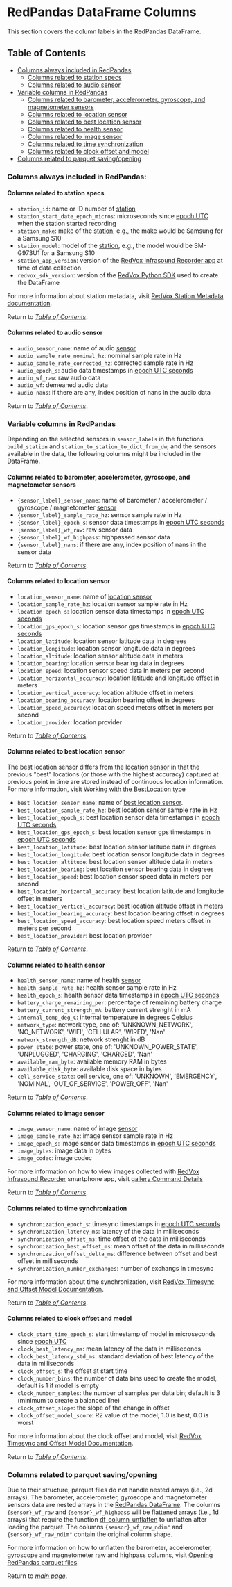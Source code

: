 # RedPandas DataFrame Columns

This section covers the column labels in the RedPandas DataFrame.

## Table of Contents

<!-- toc -->


- [Columns always included in RedPandas](#columns-always-included-in-redpandas)
    - [Columns related to station specs](#columns-related-to-station-specs)
    - [Columns related to audio sensor](#columns-related-to-audio-sensor)
- [Variable columns in RedPandas](#variable-columns-in-redpandas)
    - [Columns related to barometer, accelerometer, gyroscope, and magnetometer sensors](#columns-related-to-barometer-accelerometer-gyroscope-and-magnetometer-sensors)
    - [Columns related to location sensor](#columns-related-to-location-sensor)
    - [Columns related to best location sensor](#columns-related-to-best-location-sensor)
    - [Columns related to health sensor](#columns-related-to-health-sensor)
    - [Columns related to image sensor](#columns-related-to-image-sensor)
    - [Columns related to time synchronization](#columns-related-to-time-synchronization)
    - [Columns related to clock offset and model](#columns-related-to-clock-offset-and-model)
- [Columns related to parquet saving/opening](#columns-related-to-parquet-savingopening)

<!-- tocstop -->


### Columns always included in RedPandas:
#### Columns related to station specs
- ``station_id``: name or ID number of [station](using_redpandas.md#basic-definitions)
- ``station_start_date_epoch_micros``: microseconds since [epoch UTC](using_redpandas.md#basic-definitions) when the station started recording
- ``station_make``: make of the [station](using_redpandas.md#basic-definitions), e.g., the make would be Samsung for a Samsung S10
- ``station_model``: model of the [station](using_redpandas.md#basic-definitions), e.g., the model would be SM-G973U1 for a Samsung S10
- ``station_app_version``: version of the [RedVox Infrasound Recorder app](https://www.redvoxsound.com/) at time of data collection
- ``redvox_sdk_version``: version of the 
[RedVox Python SDK](https://github.com/RedVoxInc/redvox-python-sdk/tree/master/docs/python_sdk) used to create the DataFrame

For more information about station metadata, visit [RedVox Station Metadata documentation](https://github.com/RedVoxInc/redvox-python-sdk/tree/master/docs/python_sdk/data_window/station#station-metadata).

Return to _[Table of Contents](#table-of-contents)_.

#### Columns related to audio sensor

- ``audio_sensor_name``: name of audio [sensor](using_redpandas.md#basic-definitions)
- ``audio_sample_rate_nominal_hz``: nominal sample rate in Hz
- ``audio_sample_rate_corrected_hz``: corrected sample rate in Hz
- ``audio_epoch_s``: audio data timestamps in [epoch UTC seconds](using_redpandas.md#basic-definitions)
- ``audio_wf_raw``: raw audio data
- ``audio_wf``: demeaned audio data
- ``audio_nans``: if there are any, index position of nans in the audio data

Return to _[Table of Contents](#table-of-contents)_.

### Variable columns in RedPandas

Depending on the selected sensors in ``sensor_labels`` in the functions ``build_station`` and 
``station_to_station_to_dict_from_dw``, and the sensors available in the data, the following columns 
might be included in the DataFrame.


#### Columns related to barometer, accelerometer, gyroscope, and magnetometer sensors

- ``{sensor_label}_sensor_name``: name of barometer / accelerometer / gyroscope / magnetometer [sensor]((using_redpandas.md#basic-definitions))
- ``{sensor_label}_sample_rate_hz``: sensor sample rate in Hz
- ``{sensor_label}_epoch_s``: sensor data timestamps in [epoch UTC seconds](using_redpandas.md#basic-definitions)
- ``{sensor_label}_wf_raw``: raw sensor data
- ``{sensor_label}_wf_highpass``: highpassed sensor data
- ``{sensor_label}_nans``: if there are any, index position of nans in the sensor data

Return to _[Table of Contents](#table-of-contents)_.

#### Columns related to location sensor

- ``location_sensor_name``: name of [location sensor](https://github.com/RedVoxInc/redvox-python-sdk/blob/master/docs/python_sdk/low_level_api.md#working-with-the-location-sensor)
- ``location_sample_rate_hz``: location sensor sample rate in Hz
- ``location_epoch_s``: location sensor data timestamps in [epoch UTC seconds](using_redpandas.md#basic-definitions)
- ``location_gps_epoch_s``: location sensor gps timestamps in [epoch UTC seconds](using_redpandas.md#basic-definitions)  
- ``location_latitude``: location sensor latitude data in degrees
- ``location_longitude``: location sensor longitude data in degrees
- ``location_altitude``: location sensor altitude data in meters
- ``location_bearing``: location sensor bearing data in degrees
- ``location_speed``: location sensor speed data in meters per second
- ``location_horizontal_accuracy``: location latitude and longitude offset in meters
- ``location_vertical_accuracy``: location altitude offset in meters
- ``location_bearing_accuracy``: location bearing offset in degrees
- ``location_speed_accuracy``: location speed meters offset in meters per second
- ``location_provider``: location provider

Return to _[Table of Contents](#table-of-contents)_.

#### Columns related to best location sensor

The best location sensor differs from the [location sensor](#columns-related-to-location-sensor) in that the previous "best" locations (or those with the highest 
accuracy) captured at previous point in time are stored instead of continuous location information. For more information,
visit [Working with the BestLocation type](https://github.com/RedVoxInc/redvox-python-sdk/blob/master/docs/python_sdk/low_level_api.md#working-with-the-bestlocation-types)

- ``best_location_sensor_name``: name of [best location sensor](https://github.com/RedVoxInc/redvox-python-sdk/blob/master/docs/python_sdk/low_level_api.md#working-with-the-bestlocation-types).
- ``best_location_sample_rate_hz``: best location sensor sample rate in Hz
- ``best_location_epoch_s``: best location sensor data timestamps in [epoch UTC seconds](using_redpandas.md#basic-definitions)
- ``best_location_gps_epoch_s``: best location sensor gps timestamps in [epoch UTC seconds](using_redpandas.md#basic-definitions)  
- ``best_location_latitude``: best location sensor latitude data in degrees
- ``best_location_longitude``: best location sensor longitude data in degrees
- ``best_location_altitude``: best location sensor altitude data in meters
- ``best_location_bearing``: best location sensor bearing data in degrees
- ``best_location_speed``: best location sensor speed data in meters per second
- ``best_location_horizontal_accuracy``: best location latitude and longitude offset in meters
- ``best_location_vertical_accuracy``: best location altitude offset in meters
- ``best_location_bearing_accuracy``: best location bearing offset in degrees
- ``best_location_speed_accuracy``: best location speed meters offset in meters per second
- ``best_location_provider``: best location provider

Return to _[Table of Contents](#table-of-contents)_.

#### Columns related to health sensor

- ``health_sensor_name``: name of health [sensor](using_redpandas.md#basic-definitions)
- ``health_sample_rate_hz``: health sensor sample rate in Hz
- ``health_epoch_s``: health sensor data timestamps in [epoch UTC seconds](using_redpandas.md#basic-definitions)
- ``battery_charge_remaining_per``: percentage of remaining battery charge
- ``battery_current_strength_mA``: battery current strenght in mA
- ``internal_temp_deg_C``: internal temperature in degrees Celsius
- ``network_type``: network type, one of: 'UNKNOWN_NETWORK', 'NO_NETWORK', 'WIFI', 'CELLULAR', 'WIRED', 'Nan'
- ``network_strength_dB``: network strenght in dB
- ``power_state``: power state, one of: 'UNKNOWN_POWER_STATE', 'UNPLUGGED', 'CHARGING', 'CHARGED', 'Nan'
- ``available_ram_byte``: available memory RAM in bytes
- ``available_disk_byte``: available disk space in bytes
- ``cell_service_state``: cell service, one of: 'UNKNOWN', 'EMERGENCY', 'NOMINAL', 'OUT_OF_SERVICE', 'POWER_OFF', 'Nan'

Return to _[Table of Contents](#table-of-contents)_.

#### Columns related to image sensor

- ``image_sensor_name``: name of image [sensor](using_redpandas.md#basic-definitions)
- ``image_sample_rate_hz``: image sensor sample rate in Hz
- ``image_epoch_s``: image sensor data timestamps in [epoch UTC seconds](using_redpandas.md#basic-definitions)
- ``image_bytes``: image data in bytes
- ``image_codec``: image codec

For more information on how to view images collected with [RedVox Infrasound Recorder](https://www.redvoxsound.com/) smartphone 
app, visit [gallery Command Details](https://github.com/RedVoxInc/redvox-python-sdk/tree/master/docs/python_sdk/cli#gallery-command-details)

Return to _[Table of Contents](#table-of-contents)_.

#### Columns related to time synchronization

- ``synchronization_epoch_s``: timesync timestamps in [epoch UTC seconds](using_redpandas.md#basic-definitions)
- ``synchronization_latency_ms``: latency of the data in milliseconds
- ``synchronization_offset_ms``: time offset of the data in milliseconds
- ``synchronization_best_offset_ms``: mean offset of the data in milliseconds
- ``synchronization_offset_delta_ms``: difference between offset and best offset in milliseconds
- ``synchronization_number_exchanges``: number of exchangs in timesync

For more information about time synchronization, visit 
[RedVox Timesync and Offset Model Documentation](https://github.com/RedVoxInc/redvox-python-sdk/tree/master/docs/python_sdk/data_window/station#timesync-and-offset-model).

Return to _[Table of Contents](#table-of-contents)_.

#### Columns related to clock offset and model

- ``clock_start_time_epoch_s``: start timestamp of model in microseconds since [epoch UTC](using_redpandas.md#basic-definitions)
- ``clock_best_latency_ms``: mean latency of the data in milliseconds 
- ``clock_best_latency_std_ms``: standard deviation of best latency of the data in milliseconds
- ``clock_offset_s``: the offset at start time
- ``clock_number_bins``: the number of data bins used to create the model, default is 1 if model is empty
- ``clock_number_samples``: the number of samples per data bin; default is 3 (minimum to create a balanced line)
- ``clock_offset_slope``: the slope of the change in offset
- ``clock_offset_model_score``: R2 value of the model; 1.0 is best, 0.0 is worst

For more information about the clock offset and model, visit 
[RedVox Timesync and Offset Model Documentation](https://github.com/RedVoxInc/redvox-python-sdk/tree/master/docs/python_sdk/data_window/station#timesync-and-offset-model).

Return to _[Table of Contents](#table-of-contents)_.

### Columns related to parquet saving/opening

Due to their structure, parquet files do not handle nested arrays (i.e., 2d arrays). The barometer, accelerometer, gyroscope and magnetometer sensors data are 
nested arrays in the [RedPandas DataFrame](using_redpandas.md#basic-definitions). The columns ``{sensor}_wf_raw`` and ``{sensor}_wf_highpass`` will be flattened arrays
(i.e., 1d arrays) that require the function [df_column_unflatten](https://redvoxinc.github.io/redpandas/redpd_preprocess.html#redpandas.redpd_preprocess.df_column_unflatten) 
to unflatten after loading the parquet. The columns ``{sensor}_wf_raw_ndim"`` and ``{sensor}_wf_raw_ndim"`` contain the 
original column shape.

For more information on how to unflatten the barometer, accelerometer, gyroscope and magnetometer raw and highpass columns, 
visit [Opening RedPandas parquet files](using_redpandas.md#opening-redpandas-parquet-files).


Return to _[main page](https://github.com/RedVoxInc/redpandas)_.

